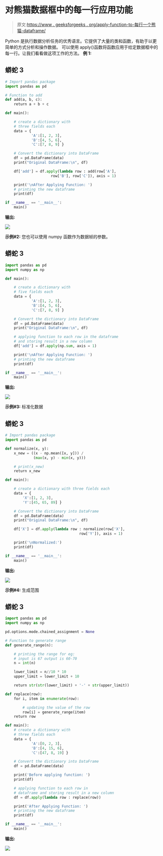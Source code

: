 # 对熊猫数据框中的每一行应用功能

> 原文:[https://www . geeksforgeeks . org/apply-function-to-每行一个熊猫-dataframe/](https://www.geeksforgeeks.org/apply-function-to-every-row-in-a-pandas-dataframe/)

Python 是执行数据分析任务的优秀语言。它提供了大量的类和函数，有助于以更简单的方式分析和操作数据。
可以使用 apply()函数将函数应用于给定数据框中的每一行。让我们看看做这项工作的方法。
**例 1:**

## 蟒蛇 3

```py
# Import pandas package
import pandas as pd

# Function to add
def add(a, b, c):
    return a + b + c

def main():

    # create a dictionary with
    # three fields each
    data = {
            'A':[1, 2, 3],
            'B':[4, 5, 6],
            'C':[7, 8, 9] }

    # Convert the dictionary into DataFrame
    df = pd.DataFrame(data)
    print("Original DataFrame:\n", df)

    df['add'] = df.apply(lambda row : add(row['A'],
                     row['B'], row['C']), axis = 1)

    print('\nAfter Applying Function: ')
    # printing the new dataframe
    print(df)

if __name__ == '__main__':
    main()
```

**输出:**

![](img/ac1db3f9b359fc2ba62f81e51e1b5383.png)

**示例#2:**
您也可以使用 numpy 函数作为数据帧的参数。

## 蟒蛇 3

```py
import pandas as pd
import numpy as np

def main():

    # create a dictionary with
    # five fields each
    data = {
            'A':[1, 2, 3],
            'B':[4, 5, 6],
            'C':[7, 8, 9] }

    # Convert the dictionary into DataFrame
    df = pd.DataFrame(data)
    print("Original DataFrame:\n", df)

    # applying function to each row in the dataframe
    # and storing result in a new column
    df['add'] = df.apply(np.sum, axis = 1)

    print('\nAfter Applying Function: ')
    # printing the new dataframe
    print(df)

if __name__ == '__main__':
    main()
```

**输出:**

![](img/103f4d5d40ebc00b1616e225242970c9.png)

**示例#3:** 标准化数据

## 蟒蛇 3

```py
# Import pandas package
import pandas as pd

def normalize(x, y):
    x_new = ((x - np.mean([x, y])) /
             (max(x, y) - min(x, y)))

    # print(x_new)
    return x_new

def main():

    # create a dictionary with three fields each
    data = {
        'X':[1, 2, 3],
        'Y':[45, 65, 89] }

    # Convert the dictionary into DataFrame
    df = pd.DataFrame(data)
    print("Original DataFrame:\n", df)

    df['X'] = df.apply(lambda row : normalize(row['X'],
                                  row['Y']), axis = 1)

    print('\nNormalized:')
    print(df)

if __name__ == '__main__':
    main()
```

**输出:**

![](img/b8e7ddd0c9c20f15c4a9bc3cb125f10d.png)

**示例#4:** 生成范围

## 蟒蛇 3

```py
import pandas as pd
import numpy as np

pd.options.mode.chained_assignment = None

# Function to generate range
def generate_range(n):

    # printing the range for eg:
    # input is 67 output is 60-70
    n = int(n)

    lower_limit = n//10 * 10
    upper_limit = lower_limit + 10

    return str(str(lower_limit) + '-' + str(upper_limit))

def replace(row):
    for i, item in enumerate(row):

        # updating the value of the row
        row[i] = generate_range(item)
    return row

def main():
    # create a dictionary with
    # three fields each
    data = {
            'A':[0, 2, 3],
            'B':[4, 15, 6],
            'C':[47, 8, 19] }

    # Convert the dictionary into DataFrame
    df = pd.DataFrame(data)

    print('Before applying function: ')
    print(df)

    # applying function to each row in
    # dataframe and storing result in a new column
    df = df.apply(lambda row : replace(row))

    print('After Applying Function: ')
    # printing the new dataframe
    print(df)

if __name__ == '__main__':
    main()
```

**输出:**

![](img/f135ad0f68f53511412bde2a2124be76.png)